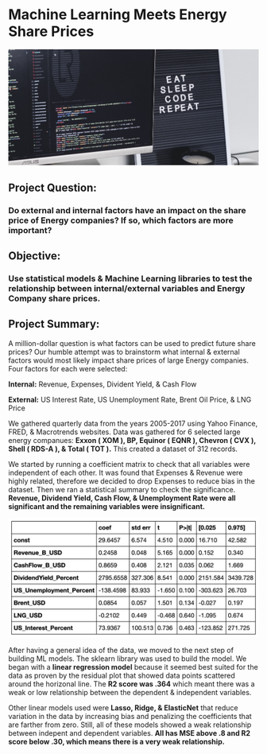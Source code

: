 # Machine Learning Meets Energy Share Prices
![Stock Market Image](Code/Resources/luis-rocha-3UyoEEZBUhQ-unsplash.jpg)


## Project Question:
### Do external and internal factors have an impact on the share price of Energy companies? If so, which factors are more important?

## Objective:
### Use statistical models & Machine Learning libraries to test the relationship between internal/external variables and Energy Company share prices.

## Project Summary:
A million-dollar question is what factors can be used to predict future share prices? Our humble attempt was to brainstorm what internal & external factors would most likely impact share prices of large Energy companies. Four factors for each were selected:

**Internal:** Revenue, Expenses, Divident Yield, & Cash Flow

**External:** US Interest Rate, US Unemployment Rate, Brent Oil Price, & LNG Price

We gathered quarterly data from the years 2005-2017 using Yahoo Finance, FRED, & Macrotrends websites. Data was gathered for 6 selected large energy companues: **Exxon ( XOM ), BP, Equinor ( EQNR ), Chevron ( CVX ), Shell ( RDS-A ), & Total ( TOT ).** This created a dataset of 312 records. 

We started by running a coefficient matrix to check that all variables were independent of each other. It was found that Expenses & Revenue were highly related, therefore we decided to drop Expenses to reduce bias in the dataset. Then we ran a statistical summary to check the significance. **Revenue, Dividend Yield, Cash Flow, & Unemployment Rate were all significant and the remaining variables were insignificant.** 

![Stats](Code/Resources/stats_copy.jpg)

After having a general idea of the data, we moved to the next step of building ML models. The sklearn library was used to build the model. We began with a **linear regression model** because it seemed best suited for the data as proven by the residual plot that showed data points scattered around the horizonal line. The **R2 score was .364** which meant there was a weak or low relationship between the dependent & independent variables.

Other linear models used were **Lasso, Ridge, & ElasticNet** that reduce variation in the data by increasing bias and penalizing the coefficients that are farther from zero. Still, all of these models showed a weak relationship between indepent and dependent variables. **All has MSE above .8 and R2 score below .30, which means there is a very weak relationship.**
